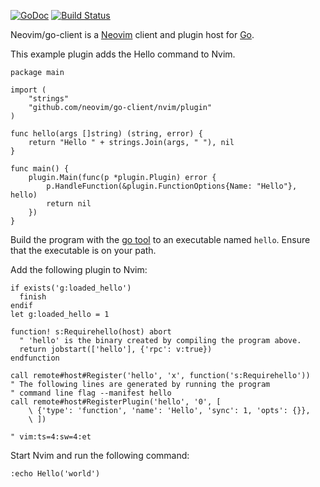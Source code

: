 [![GoDoc](https://godoc.org/github.com/neovim/go-client/nvim?status.svg)](https://godoc.org/github.com/neovim/go-client/nvim)
[![Build Status](https://travis-ci.org/neovim/go-client.svg?branch=master)](https://travis-ci.org/neovim/go-client)

Neovim/go-client is a [Neovim](https://neovim.io/) client and plugin host for [Go](https://golang.org/).

This example plugin adds the Hello command to Nvim.

    package main

    import (
        "strings"
        "github.com/neovim/go-client/nvim/plugin"
    )

    func hello(args []string) (string, error) {
        return "Hello " + strings.Join(args, " "), nil
    }

    func main() {
        plugin.Main(func(p *plugin.Plugin) error {
            p.HandleFunction(&plugin.FunctionOptions{Name: "Hello"}, hello)
            return nil
        })
    }

Build the program with the [go tool](https://golang.org/cmd/go/) to an
executable named `hello`. Ensure that the executable is on your path.

Add the following plugin to Nvim:

    if exists('g:loaded_hello')
      finish
    endif
    let g:loaded_hello = 1

    function! s:Requirehello(host) abort
      " 'hello' is the binary created by compiling the program above.
      return jobstart(['hello'], {'rpc': v:true})
    endfunction

    call remote#host#Register('hello', 'x', function('s:Requirehello'))
    " The following lines are generated by running the program
    " command line flag --manifest hello
    call remote#host#RegisterPlugin('hello', '0', [
        \ {'type': 'function', 'name': 'Hello', 'sync': 1, 'opts': {}},
        \ ])

    " vim:ts=4:sw=4:et

Start Nvim and run the following command:

    :echo Hello('world')
